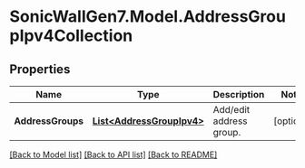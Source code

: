 # SonicWallGen7.Model.AddressGroupIpv4Collection

## Properties

Name | Type | Description | Notes
------------ | ------------- | ------------- | -------------
**AddressGroups** | [**List&lt;AddressGroupIpv4&gt;**](AddressGroupIpv4.md) | Add/edit address group. | [optional] 

[[Back to Model list]](../README.md#documentation-for-models) [[Back to API list]](../README.md#documentation-for-api-endpoints) [[Back to README]](../README.md)

